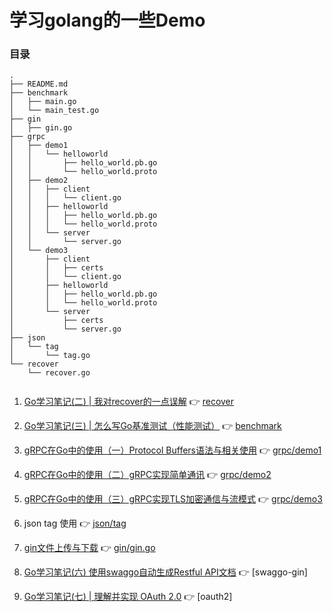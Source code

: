 # 学习golang的一些Demo



### 目录

````
.
├── README.md
├── benchmark    
│   ├── main.go
│   └── main_test.go
├── gin
│   ├── gin.go
├── grpc
│   ├── demo1
│   │   └── helloworld
│   │       ├── hello_world.pb.go
│   │       └── hello_world.proto
│   ├── demo2
│   │   ├── client
│   │   │   └── client.go
│   │   ├── helloworld
│   │   │   ├── hello_world.pb.go
│   │   │   └── hello_world.proto
│   │   └── server
│   │       └── server.go
│   └── demo3
│       ├── client
│       │   ├── certs
│       │   └── client.go
│       ├── helloworld
│       │   ├── hello_world.pb.go
│       │   └── hello_world.proto
│       └── server
│           ├── certs
│           └── server.go
├── json
│   └── tag
│       └── tag.go
└── recover
    └── recover.go


````



1. [Go学习笔记(二) | 我对recover的一点误解](https://razeen.me/post/daily-go-recover.html)  👉 [recover](https://github.com/razeencheng/demo-go/tree/master/recover)
2. [Go学习笔记(三) | 怎么写Go基准测试（性能测试）](https://razeen.me/post/go-how-to-write-benchmark.html) 👉 [benchmark](https://github.com/razeencheng/demo-go/tree/master/benchmark)
3. [gRPC在Go中的使用（一）Protocol Buffers语法与相关使用](https://razeen.me/post/how-to-use-grpc-in-golang-01.html)  👉 [grpc/demo1](https://github.com/razeencheng/demo-go/tree/master/grpc/demo1)
4. [gRPC在Go中的使用（二）gRPC实现简单通讯](https://razeen.me/post/how-to-use-grpc-in-golang-02.html)  👉 [grpc/demo2](https://github.com/razeencheng/demo-go/tree/master/grpc/demo2)
5. [gRPC在Go中的使用（三）gRPC实现TLS加密通信与流模式](https://razeen.me/post/how-to-use-grpc-in-golang-03.html)  👉 [grpc/demo3](https://github.com/razeencheng/demo-go/tree/master/grpc/demo3)

6. json tag 使用 👉 [json/tag](https://github.com/razeencheng/demo-go/tree/master/json/tag)

7. [gin文件上传与下载](https://newb.razeen.me/gin-file-download-and-upload/) 👉 [gin/gin.go](https://github.com/razeencheng/demo-go/blob/master/gin/gin.go)

8. [Go学习笔记(六) 使用swaggo自动生成Restful API文档](https://razeen.me/post/go-swagger.html) 👉 [swaggo-gin]

9. [Go学习笔记(七) | 理解并实现 OAuth 2.0](https://razeen.me/post/oauth2-protocol-details.html) 👉  [oauth2]